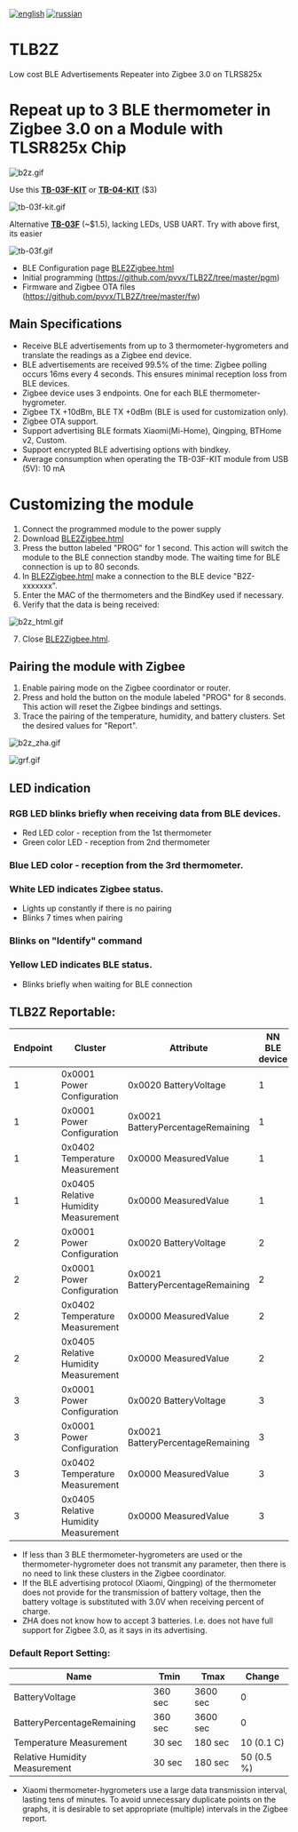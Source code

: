 [![english](https://img.shields.io/badge/language-english-C1C1C1?style=for-the-badge)](README.md)
[![russian](https://img.shields.io/badge/also%20available%20in-russian-blue?style=for-the-badge)](README.ru.md)

# TLB2Z
Low cost BLE Advertisements Repeater into Zigbee 3.0 on TLRS825x

# Repeat up to 3 BLE thermometer in Zigbee 3.0 on a Module with TLSR825x Chip

![b2z.gif](https://github.com/pvvx/TLB2Z/blob/master/web/b2z.gif)

Use this **[TB-03F-KIT](https://docs.ai-thinker.com/en/blue_tooth)** or **[TB-04-KIT](https://docs.ai-thinker.com/en/blue_tooth)** ($3)

![tb-03f-kit.gif](https://github.com/pvvx/TLB2Z/blob/master/web/tb-03f-kit.gif)

Alternative  **[TB-03F](https://docs.ai-thinker.com/en/blue_tooth)** (~$1.5), lacking LEDs, USB UART. Try with above first, its easier

![tb-03f.gif](https://github.com/pvvx/TLB2Z/blob/master/web/tb-03f.gif)

* BLE Configuration page [BLE2Zigbee.html](https://pvvx.github.io/TLB2Z/BLE2Zigbee.html)
* Initial programming (https://github.com/pvvx/TLB2Z/tree/master/pgm)
* Firmware and Zigbee OTA files (https://github.com/pvvx/TLB2Z/tree/master/fw)

## Main Specifications

* Receive BLE advertisements from up to 3 thermometer-hygrometers and translate the readings as a Zigbee end device.
* BLE advertisements are received 99.5% of the time: Zigbee polling occurs 16ms every 4 seconds. This ensures minimal reception loss from BLE devices.
* Zigbee device uses 3 endpoints. One for each BLE thermometer-hygrometer.
* Zigbee TX +10dBm, BLE TX +0dBm (BLE is used for customization only).
* Zigbee OTA support.
* Support advertising BLE formats Xiaomi(Mi-Home), Qingping, BTHome v2, Custom.
* Support encrypted BLE advertising options with bindkey.
* Average consumption when operating the TB-03F-KIT module from USB (5V): 10 mA

# Customizing the module

1.  Connect the programmed module to the power supply
2.  Download [BLE2Zigbee.html](https://pvvx.github.io/TLB2Z/BLE2Zigbee.html)
3. Press the button labeled "PROG" for 1 second. This action will switch the module to the BLE connection standby mode. The waiting time for BLE connection is up to 80 seconds.
4.  In [BLE2Zigbee.html](https://pvvx.github.io/TLB2Z/BLE2Zigbee.html) make a connection to the BLE device "B2Z-xxxxxxx".
5.  Enter the MAC of the thermometers and the BindKey used if necessary.
6.  Verify that the data is being received:

![b2z_html.gif](https://github.com/pvvx/TLB2Z/blob/master/web/b2z_html.gif)

7.  Close [BLE2Zigbee.html](https://pvvx.github.io/TLB2Z/BLE2Zigbee.html).

## Pairing the module with Zigbee

1.  Enable pairing mode on the Zigbee coordinator or router.
2.  Press and hold the button on the module labeled "PROG" for 8 seconds. This action will reset the Zigbee bindings and settings.
3.  Trace the pairing of the temperature, humidity, and battery clusters. Set the desired values for "Report".

![b2z_zha.gif](https://github.com/pvvx/TLB2Z/blob/master/web/b2z_zha.gif)

![grf.gif](https://github.com/pvvx/TLB2Z/blob/master/web/grf.gif)

## LED indication

### RGB LED blinks briefly when receiving data from BLE devices.

* Red LED color - reception from the 1st thermometer
* Green color LED - reception from 2nd thermometer
### Blue LED color - reception from the 3rd thermometer.

### White LED indicates Zigbee status. 

* Lights up constantly if there is no pairing
* Blinks 7 times when pairing
### Blinks on "Identify" command

### Yellow LED indicates BLE status. 

* Blinks briefly when waiting for BLE connection

## TLB2Z Reportable:

| Endpoint | Cluster | Attribute | NN BLE device |
| --- | --- | --- | --- |
| 1 | 0x0001 Power Configuration | 0x0020 BatteryVoltage | 1 |
| 1 | 0x0001 Power Configuration | 0x0021 BatteryPercentageRemaining | 1 |
| 1 | 0x0402 Temperature Measurement | 0x0000 MeasuredValue | 1 |
| 1 | 0x0405 Relative Humidity Measurement | 0x0000 MeasuredValue  | 1 |
| 2 | 0x0001 Power Configuration | 0x0020 BatteryVoltage | 2 |
| 2 | 0x0001 Power Configuration | 0x0021 BatteryPercentageRemaining | 2 |
| 2 | 0x0402 Temperature Measurement | 0x0000 MeasuredValue | 2 |
| 2 | 0x0405 Relative Humidity Measurement | 0x0000 MeasuredValue  | 2 |
| 3 | 0x0001 Power Configuration | 0x0020 BatteryVoltage | 3 |
| 3 | 0x0001 Power Configuration | 0x0021 BatteryPercentageRemaining | 3 |
| 3 | 0x0402 Temperature Measurement | 0x0000 MeasuredValue | 3 |
| 3 | 0x0405 Relative Humidity Measurement | 0x0000 MeasuredValue  | 3 |

* If less than 3 BLE thermometer-hygrometers are used or the thermometer-hygrometer does not transmit any parameter, then there is no need to link these clusters in the Zigbee coordinator.
* If the BLE advertising protocol (Xiaomi, Qingping) of the thermometer does not provide for the transmission of battery voltage, then the battery voltage is substituted with 3.0V when receiving percent of charge.
* ZHA does not know how to accept 3 batteries. I.e. does not have full support for Zigbee 3.0, as it says in its advertising.

### Default Report Setting:

| Name | Tmin | Tmax | Change |
| --- | --- | --- | --- |
| BatteryVoltage | 360 sec | 3600 sec | 0 |
| BatteryPercentageRemaining | 360 sec | 3600 sec | 0 |
| Temperature Measurement | 30 sec | 180 sec | 10 (0.1 C) |
| Relative Humidity Measurement | 30 sec | 180 sec | 50 (0.5 %) |

* Xiaomi thermometer-hygrometers use a large data transmission interval, lasting tens of minutes. To avoid unnecessary duplicate points on the graphs, it is desirable to set appropriate (multiple) intervals in the Zigbee report.
